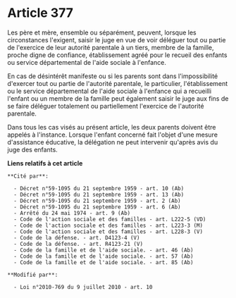 # Article 377

Les père et mère, ensemble ou séparément, peuvent, lorsque les circonstances l'exigent, saisir le juge en vue de voir
déléguer tout ou partie de l'exercice de leur autorité parentale à un tiers, membre de la famille, proche digne de confiance,
établissement agréé pour le recueil des enfants ou service départemental de l'aide sociale à l'enfance. 

En cas de désintérêt manifeste ou si les parents sont dans l'impossibilité d'exercer tout ou partie de l'autorité parentale,
le particulier, l'établissement ou le service départemental de l'aide sociale à l'enfance     qui a recueilli l'enfant ou un
membre de la famille peut également saisir le juge aux fins de se faire déléguer totalement ou partiellement l'exercice de
l'autorité parentale. 

Dans tous les cas visés au présent article, les deux parents doivent être appelés à l'instance. Lorsque l'enfant concerné
fait l'objet d'une mesure d'assistance éducative, la délégation ne peut intervenir qu'après avis du juge des enfants.

**Liens relatifs à cet article**

	**Cité par**:

	  - Décret n°59-1095 du 21 septembre 1959 - art. 10 (Ab)
	  - Décret n°59-1095 du 21 septembre 1959 - art. 13 (Ab)
	  - Décret n°59-1095 du 21 septembre 1959 - art. 2 (Ab)
	  - Décret n°59-1095 du 21 septembre 1959 - art. 6 (Ab)
	  - Arrêté du 24 mai 1974 - art. 9 (Ab)
	  - Code de l'action sociale et des familles - art. L222-5 (VD)
	  - Code de l'action sociale et des familles - art. L223-3 (M)
	  - Code de l'action sociale et des familles - art. L228-3 (V)
	  - Code de la défense. - art. D4123-4 (V)
	  - Code de la défense. - art. R4123-21 (V)
	  - Code de la famille et de l'aide sociale. - art. 46 (Ab)
	  - Code de la famille et de l'aide sociale. - art. 57 (Ab)
	  - Code de la famille et de l'aide sociale. - art. 85 (Ab)

	**Modifié par**:

	  - Loi n°2010-769 du 9 juillet 2010 - art. 10
